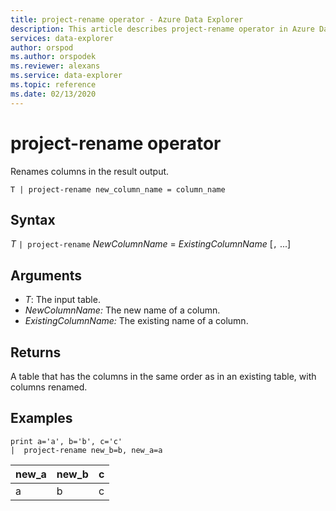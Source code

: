 ```yaml
---
title: project-rename operator - Azure Data Explorer
description: This article describes project-rename operator in Azure Data Explorer.
services: data-explorer
author: orspod
ms.author: orspodek
ms.reviewer: alexans
ms.service: data-explorer
ms.topic: reference
ms.date: 02/13/2020
---
```

# project-rename operator

Renames columns in the result output.

```kusto
T | project-rename new_column_name = column_name
```

## Syntax

*T* `| project-rename` *NewColumnName* = *ExistingColumnName* [`,` ...]

## Arguments

* *T*: The input table.
* *NewColumnName:* The new name of a column. 
* *ExistingColumnName:* The existing name of a column. 

## Returns

A table that has the columns in the same order as in an existing table, with columns renamed.

## Examples

<!-- csl: https://help.kusto.windows.net/Samples -->
```kusto
print a='a', b='b', c='c'
|  project-rename new_b=b, new_a=a
```

|new_a|new_b|c|
|---|---|---|
|a|b|c|
